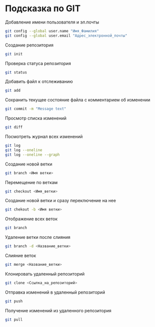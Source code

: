 # Подсказка по GIT
Добавление имени пользователя и эл.почты
```sh
git config --global user.name "Имя_Фамилия"
git config --global user.email "Адрес_электронной_почты"
```
Создание репозитория
```sh
git init
```
Проверка статуса репозитория
```sh
git status
```
Добавить файл к отслеживанию
```sh
git add
```
Сохранить текущее состояние файла с комментарием об изменении
```sh
git commit -m "Message text"
```
Просмотр списка изменений
```sh
git diff
```
Посмотреть журнал всех изменений
```sh
git log
git log --oneline
git log --oneline --graph
```
Создание новой ветки
```sh
git branch <Имя ветки>
```
Перемещение по веткам
```sh
git checkout <Имя_ветки>
```
Создание новой ветки и сразу переключение на нее
```sh
git chekout -b <Имя ветки>
```
Отображение всех веток
```sh
git branch
```
Удаление ветки после слияния
```sh
git branch -d <Название_ветки>
```
Слияние веток 
```sh
git merge <Название_ветки>
```
Клонировать удаленный репозиторий
```sh
git clone <Ссылка_на_репозиторий>
```
Отправка изменений в удаленный репозиторий
```sh
git push
```
Получение изменений из удаленного репозитория
```sh
git pull
```
